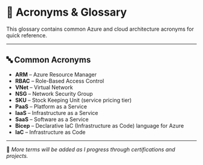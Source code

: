 # 📖 Acronyms & Glossary

This glossary contains common Azure and cloud architecture acronyms for quick reference.

---

## 🔤 Common Acronyms
- **ARM** – Azure Resource Manager  
- **RBAC** – Role-Based Access Control  
- **VNet** – Virtual Network  
- **NSG** – Network Security Group  
- **SKU** – Stock Keeping Unit (service pricing tier)  
- **PaaS** – Platform as a Service  
- **IaaS** – Infrastructure as a Service  
- **SaaS** – Software as a Service  
- **Bicep** – Declarative IaC (Infrastructure as Code) language for Azure  
- **IaC** – Infrastructure as Code  

---

📌 *More terms will be added as I progress through certifications and projects.*
